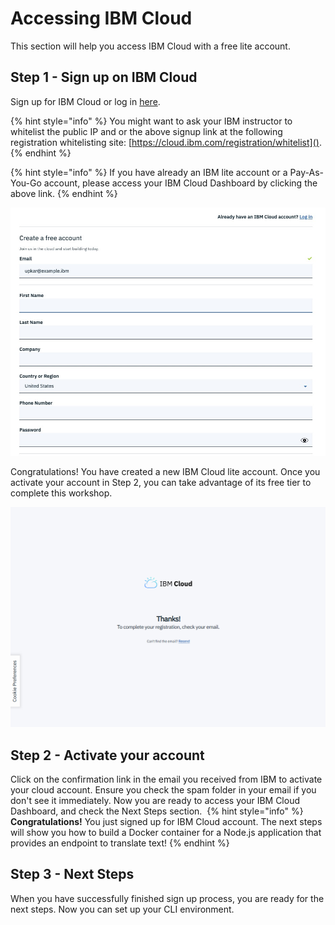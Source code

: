 # Accessing IBM Cloud

This section will help you access IBM Cloud with a free lite account.

## Step 1 - Sign up on IBM Cloud

Sign up for IBM Cloud or log in [here](https://cloud.ibm.com).

{% hint style="info" %}
You might want to ask your IBM instructor to whitelist the public IP and or the above signup link at the following registration whitelisting site: [https://cloud.ibm.com/registration/whitelist]().
{% endhint %}

{% hint style="info" %}
If you have already an IBM lite account or a Pay-As-You-Go account, please access your IBM Cloud Dashboard by clicking the above link.
{% endhint %}

![Please fill out the signup form.](../.gitbook/assets/assets_-LtBxDkdPh1ZKmLAzW5v_-Lthq2JQclGJwAQ0avln_-LthsoVO0H0dE2bzYv8y_image.png)

Congratulations! You have created a new IBM Cloud lite account. Once you activate your account in Step 2, you can take advantage of its free tier to complete this workshop.

![Successful creation of the IBM Cloud account](../.gitbook/assets/assets_-LtBxDkdPh1ZKmLAzW5v_-Ltht0_vGCm5brrUQOK2_-Lthv9SYTDeNr_hNGVAQ_image.png)

## Step 2 - Activate your account

‌Click on the confirmation link in the email you received from IBM to activate your cloud account. Ensure you check the spam folder in your email if you don't see it immediately. Now you are ready to access your IBM Cloud Dashboard, and check the Next Steps section.
‌
{% hint style="info" %}
**Congratulations!** You just signed up for IBM Cloud account. The next steps will show you how to build a Docker container for a Node.js application that provides an endpoint to translate text!
{% endhint %}

## Step 3 - Next Steps

When you have successfully finished sign up process, you are ready for the next steps. Now you can set up your CLI environment.
